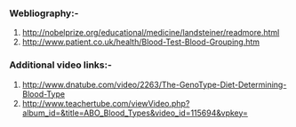 ### Webliography:-
 

1. http://nobelprize.org/educational/medicine/landsteiner/readmore.html
2. http://www.patient.co.uk/health/Blood-Test-Blood-Grouping.htm
 

### Additional video links:-
 

 

1. http://www.dnatube.com/video/2263/The-GenoType-Diet-Determining-Blood-Type
2. http://www.teachertube.com/viewVideo.php?album_id=&title=ABO_Blood_Types&video_id=115694&vpkey=
